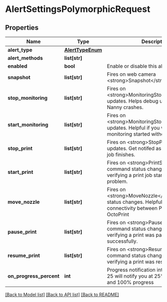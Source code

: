 # AlertSettingsPolymorphicRequest

## Properties
Name | Type | Description | Notes
------------ | ------------- | ------------- | -------------
**alert_type** | [**AlertTypeEnum**](AlertTypeEnum.md) |  | 
**alert_methods** | **list[str]** |  | [optional] 
**enabled** | **bool** | Enable or disable this alert channel | [optional] 
**snapshot** | **list[str]** | Fires on web camera &lt;strong&gt;Snapshot&lt;/strong&gt; command | [optional] 
**stop_monitoring** | **list[str]** | Fires on &lt;strong&gt;MonitoringStop&lt;strong&gt; updates.   Helps debug unexpected Print Nanny crashes. | [optional] 
**start_monitoring** | **list[str]** | Fires on &lt;strong&gt;MonitoringStop&lt;/strong&gt; updates. Helpful if you want to confirm monitoring started without a problem. | [optional] 
**stop_print** | **list[str]** | Fires on &lt;strong&gt;StopPrint&lt;/strong&gt; updates. Get notifed as soon as a print job finishes.  | [optional] 
**start_print** | **list[str]** | Fires on &lt;strong&gt;PrintStart&lt;/strong&gt; command status changes. Helpful for verifying a print job started without a problem. | [optional] 
**move_nozzle** | **list[str]** | Fires on &lt;strong&gt;MoveNozzle&lt;/strong&gt;command status changes. Helpful for debugging connectivity between Print Nanny and OctoPrint | [optional] 
**pause_print** | **list[str]** | Fires on &lt;strong&gt;PausePrint&lt;/strong&gt; command status changes. Helpful for verifying a print was paused successfully. | [optional] 
**resume_print** | **list[str]** | Fires on &lt;strong&gt;ResumePrint&lt;/strong&gt; command status changes Helpful for verifying a print was resumed. | [optional] 
**on_progress_percent** | **int** | Progress notification interval. Example: 25 will notify you at 25%, 50%, 75%, and 100% progress | [optional] 

[[Back to Model list]](../README.md#documentation-for-models) [[Back to API list]](../README.md#documentation-for-api-endpoints) [[Back to README]](../README.md)


